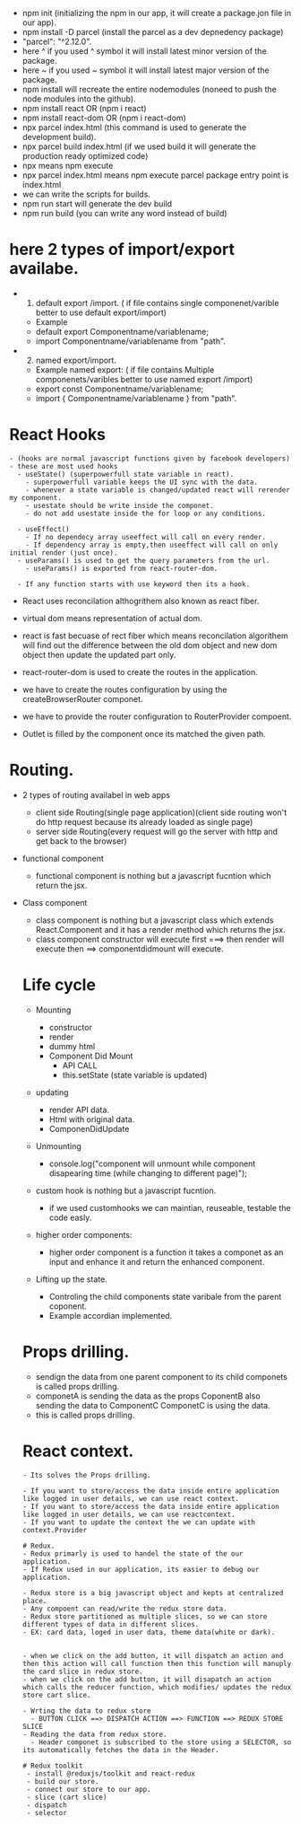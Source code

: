 - npm init (initializing the npm in our app, it will create a package.jon file in our app). 
- npm install -D parcel (install the parcel as a dev depnedency package) 
- "parcel": "^2.12.0".
- here ^ if you used ^ symbol it will install latest minor version of the package. 
- here ~ if you used ~ symbol it will install latest major version of the package.
- npm install will recreate the entire nodemodules (noneed to push the node modules into the github).
- npm install react OR (npm i react) 
- npm install react-dom OR (npm i react-dom)
- npx parcel index.html (this command is used to generate the development build). 
- npx parcel build index.html (if we used build it will generate the production ready optimized code)
- npx means npm execute
- npx parcel index.html means npm execute parcel package entry point is index.html
- we can write the scripts for builds.
- npm run start will generate the dev build
- npm run build (you can write any word instead of build)  


# here 2 types of import/export availabe.
- 1. default export /import.  ( if file contains single componenet/varible better to use default export/import)
    - Example
    - default export Componentname/variablename;
    - import Componentname/variablename from "path".

- 2. named export/import.
    - Example named export: ( if file contains Multiple componenets/varibles better to use named export /import)
    - export const Componentname/variablename;
    - import { Componentname/variablename } from "path".


# React Hooks
    - (hooks are normal javascript functions given by facebook developers)
    - these are most used hooks
      - useState() (superpowerfull state variable in react).
        - superpowerfull variable keeps the UI sync with the data.
        - whenever a state variable is changed/updated react will rerender my component.
        - usestate should be write inside the componet.
        - do not add usestate inside the for loop or any conditions. 

      - useEffect()  
        - If no dependecy array useeffect will call on every render.
        - If dependency array is empty,then useeffect will call on only initial render (just once).
      - useParams() is used to get the query parameters from the url.
        - useParams() is exported from react-router-dom.

      - If any function starts with use keyword then its a hook.

- React uses reconcilation althogrithem also known as react fiber.
- virtual dom means representation of actual dom.
- react is fast becuase of rect fiber which means reconcilation algorithem will find out the   difference between the old dom object and new dom object then update the updated part only.

- react-router-dom is used to create the routes in the application.
- we have to create the routes configuration by using the createBrowserRouter componet.
- we have to provide the router configuration to RouterProvider compoent.
- Outlet is filled by the component once its matched the given path. 


# Routing.
  - 2 types of routing availabel in web apps
    - client side Routing(single page application)(client side routing won't do http request because its already loaded as single page)
    - server side Routing(every request will go the server with http and get back to the browser)
- functional component 
  - functional component is nothing but a javascript fucntion which return the jsx.

- Class component 
  - class component is nothing but a javascript class which extends React.Component and it has  a render method which returns the jsx.
  - class component constructor will execute first ===> then render will execute then ==> componentdidmount will execute.

  # Life cycle
    - Mounting

      - constructor 
      - render
      -  dummy html
      - Component Did Mount
        - API CALL
        - this.setState (state variable is updated)

    - updating
      - render API data.
      - Html with original data.
      - ComponenDidUpdate
    
    - Unmounting
      - console.log("component will unmount while component disapearing time 
        (while changing to different page)");

    - custom hook is nothing but a javascript fucntion.
      - if we used customhooks we can maintian, reuseable, testable the code easly.  


    - higher order components:
      - higher order component is a function it takes a componet as an input and enhance it and return the enhanced component.

    - Lifting up the state.
      - Controling the child components state varibale from the parent coponent. 
      - Example accordian implemented.

    # Props drilling.
     - sendign the data from one parent component to its child componets is called props drilling.
     - componetA is sending the data as the props CoponentB also sending the data to ComponentC  ComponetC is using the data.
     - this is called props drilling.

     # React context.
      - Its solves the Props drilling.

      - If you want to store/access the data inside entire application like logged in user details, we can use react context.
      - If you want to store/access the data inside entire application like logged in user details, we can use reactcontext.
      - If you want to update the context the we can update with context.Provider  

      # Redux.
      - Redux primarly is used to handel the state of the our application.
      - If Redux used in our application, its easier to debug our application.

      - Redux store is a big javascript object and kepts at centralized place.
      - Any compoent can read/write the redux store data. 
      - Redux store partitioned as multiple slices, so we can store different types of data in different slices.
      - EX: card data, loged in user data, theme data(white or dark).


      - when we click on the add button, it will dispatch an action and then this action will call function then this function will manuply the card slice in redux store.
      - when we click on the add button, it will disapatch an action which calls the reducer function, which modifies/ updates the redux store cart slice.

      - Wrting the data to redux store
        - BUTTON CLICK ==> DISPATCH ACTION ==> FUNCTION ==> REDUX STORE SLICE 
      - Reading the data from redux store.
        - Header componet is subscribed to the store using a SELECTOR, so its automatically fetches the data in the Header.

      # Redux toolkit
       - install @reduxjs/toolkit and react-redux
       - build our store.
       - connect our store to our app.
       - slice (cart slice)
       - dispatch
       - selector 
    







